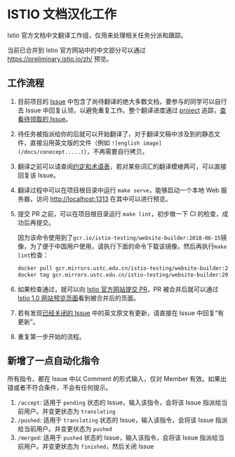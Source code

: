 # ISTIO 文档汉化工作

Istio 官方文档中文翻译工作组，仅用来处理相关任务分派和跟踪。

当前已合并到 Istio 官方网站中的中文部分可以通过 https://preliminary.istio.io/zh/ 预览。

## 工作流程

1. 目前项目的 [Issue](https://github.com/servicemesher/istio-official-translation/issues) 中包含了尚待翻译的绝大多数文档，要参与的同学可以自行去 Issue 中回复认领，以避免重复工作。整个翻译进度通过 [project](https://github.com/servicemesher/istio-official-translation/projects/2) 追踪，[查看待领取的 Issue](https://github.com/servicemesher/istio-official-translation/issues?q=is%3Aissue+is%3Aopen+label%3Apending)。

2. 待任务被指派给你的后就可以开始翻译了，对于翻译文稿中涉及到的静态文件，直接沿用英文版的文件（例如 `![english image](/docs/conecept.....)`），不再需要自行拷贝。

3. 翻译之前可以请查阅[约定和术语表](https://github.com/servicemesher/istio-official-translation/issues/77)，若对某些词汇的翻译模棱两可，可以直接回复该 Issue。

4. 翻译过程中可以在项目根目录中运行 `make serve`，能够启动一个本地 Web 服务器，访问 <http://localhost:1313> 在其中可以进行预览。

5. 提交 PR 之前，可以在项目根目录运行 `make lint`，初步做一下 CI 的检查，成功后再提交。

   因为该命令使用到了`gcr.io/istio-testing/website-builder:2018-06-15`镜像，为了便于中国用户使用，请执行下面的命令下载该镜像，然后再执行`make lint`检查：

   ```bash
   docker pull gcr.mirrors.ustc.edu.cn/istio-testing/website-builder:2018-06-15
   docker tag gcr.mirrors.ustc.edu.cn/istio-testing/website-builder:2018-06-15 gcr.io/istio-testing/website-builder:2018-06-15
   ```

6. 如果检查通过，就可以向 [Istio 官方网站提交 PR](https://github.com/istio/istio.github.io/pulls)，PR 被合并后就可以通过 [Istio 1.0 网站预览页面](https://preliminary.istio.io/zh/)看到被合并后的页面。

7. 若有发现[已经关闭的 Issue](https://github.com/servicemesher/istio-official-translation/issues?q=label%3Afinished+is%3Aclosed) 中的英文原文有更新，请直接在 Issue 中回复“有更新”。

8. 重复第一步开始的流程。

## 新增了一点自动化指令

所有指令，都在 Issue 中以 Comment 的形式输入，仅对 Member 有效。如果出错或者不符合条件，不会有任何提示。

1. `/accept`: 适用于 `pending` 状态的 Issue，输入该指令，会将该 Issue 指派给当前用户。并变更状态为 `translating`
1. `/pushed`: 适用于 `translating` 状态的 Issue，输入该指令，会将该 Issue 指派给当前用户。并变更状态为 `pushed`
1. `/merged`: 适用于 `pushed` 状态的 Issue，输入该指令，会将该 Issue 指派给当前用户。并变更状态为 `finished`，然后关闭 Issue